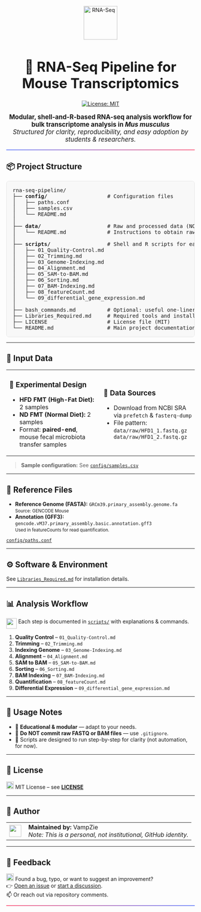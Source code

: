 <p align="center">
  <img src="https://img.icons8.com/fluency/96/dna-helix.png" width="90" alt="RNA-Seq">
</p>

<h1 align="center" style="font-size:2.6em; font-weight:bold;">🧬 RNA-Seq Pipeline for Mouse Transcriptomics</h1>

<p align="center">
  <a href="LICENSE">
    <img src="https://img.shields.io/badge/License-MIT-yellow.svg" alt="License: MIT">
  </a>
</p>
<p align="center" style="font-size:1.2em;">
  <b>Modular, shell-and-R-based RNA-seq analysis workflow for bulk transcriptome analysis in <i>Mus musculus</i></b><br>
  <i>Structured for clarity, reproducibility, and easy adoption by students & researchers.</i>
</p>

<hr style="height:2px; border:none; background:linear-gradient(to right,#6a82fb,#fc5c7d);">

<h2>📦 Project Structure</h2>

<pre style="background-color:#f8f8f8; border-radius:7px; padding:16px; border: 1px solid #e3e3e3;">
rna-seq-pipeline/
├── <b>config/</b>                   # Configuration files
│   ├── paths.conf
│   ├── samples.csv
│   └── README.md
│
├── <b>data/</b>                     # Raw and processed data (NOT uploaded here)
│   └── README.md             # Instructions to obtain raw data
│
├── <b>scripts/</b>                  # Shell and R scripts for each analysis step
│   ├── 01_Quality-Control.md
│   ├── 02_Trimming.md
│   ├── 03_Genome-Indexing.md
│   ├── 04_Alignment.md
│   ├── 05_SAM-to-BAM.md
│   ├── 06_Sorting.md
│   ├── 07_BAM-Indexing.md
│   ├── 08_featureCount.md
│   └── 09_differential_gene_expression.md
│
├── bash_commands.md          # Optional: useful one-liners
├── Libraries_Required.md     # Required tools and installation
├── LICENSE                   # License file (MIT)
└── README.md                 # Main project documentation
</pre>

---

<h2>🧪 Input Data</h2>

<table>
  <tr>
    <td width="50%">
      <h3>🔹 <b>Experimental Design</b></h3>
      <ul>
        <li><b>HFD FMT (High-Fat Diet):</b> 2 samples</li>
        <li><b>ND FMT (Normal Diet):</b> 2 samples</li>
        <li>Format: <b>paired-end</b>, mouse fecal microbiota transfer samples</li>
      </ul>
    </td>
    <td width="50%">
      <h3>🔹 <b>Data Sources</b></h3>
      <ul>
        <li>Download from NCBI SRA via <code>prefetch</code> & <code>fasterq-dump</code></li>
        <li>File pattern:
          <br><code>data/raw/HFD1_1.fastq.gz<br>data/raw/HFD1_2.fastq.gz</code>
        </li>
      </ul>
    </td>
  </tr>
</table>

<blockquote>
  <b>Sample configuration:</b> See
  <a href="https://github.com/VampZie/NGS-Data-Analysis/blob/b3a36de5e152222c6d54e06f289688cdacab4b15/rna-seq-pipeline/config/sample.csv">
    <code>config/samples.csv</code>
  </a>
</blockquote>

---

<h2>🧬 Reference Files</h2>

<ul>
  <li>
    <b>Reference Genome (FASTA):</b> <code>GRCm39.primary_assembly.genome.fa</code>
    <br><small>Source: GENCODE Mouse</small>
  </li>
  <li>
    <b>Annotation (GFF3):</b> <code>gencode.vM37.primary_assembly.basic.annotation.gff3</code>
    <br><small>Used in featureCounts for read quantification.</small>
  </li>
</ul>
<p>
  <a href="https://github.com/VampZie/NGS-Data-Analysis/blob/7c5f0776c35780074f6a0f699f85ba4311f0289b/rna-seq-pipeline/config/paths.conf">
    <code>config/paths.conf</code>
  </a>
</p>

---

<h2>⚙️ Software & Environment</h2>
<p>
  See <a href="https://github.com/VampZie/NGS-Data-Analysis/blob/cb604c83a31ba5f526db246dcb9e25d67d319523/rna-seq-pipeline/Libraries_Required.md"><code>Libraries_Required.md</code></a> for installation details.
</p>

---

<h2>📊 Analysis Workflow</h2>
<p>
  <img src="https://img.icons8.com/color/48/workflow.png" width="28" align="top"/> Each step is documented in <a href="https://github.com/VampZie/NGS-Data-Analysis/tree/a9ab6658ce3ef498704345eb79ba0f903220b381/rna-seq-pipeline/scripts"><code>scripts/</code></a> with explanations & commands.
</p>
<ol>
  <li><b>Quality Control</b> – <code>01_Quality-Control.md</code></li>
  <li><b>Trimming</b> – <code>02_Trimming.md</code></li>
  <li><b>Indexing Genome</b> – <code>03_Genome-Indexing.md</code></li>
  <li><b>Alignment</b> – <code>04_Alignment.md</code></li>
  <li><b>SAM to BAM</b> – <code>05_SAM-to-BAM.md</code></li>
  <li><b>Sorting</b> – <code>06_Sorting.md</code></li>
  <li><b>BAM Indexing</b> – <code>07_BAM-Indexing.md</code></li>
  <li><b>Quantification</b> – <code>08_featureCount.md</code></li>
  <li><b>Differential Expression</b> – <code>09_differential_gene_expression.md</code></li>
</ol>

---

<h2>📌 Usage Notes</h2>
<ul>
  <li>🧷 <b>Educational & modular</b> — adapt to your needs.</li>
  <li>🧼 <b>Do NOT commit raw FASTQ or BAM files</b> — use <code>.gitignore</code>.</li>
  <li>📜 Scripts are designed to run step-by-step for clarity (not automation, for now).</li>
</ul>

---

<h2>📄 License</h2>
<p>
  <img src="https://img.icons8.com/color/32/license.png" width="20"/> MIT License – see
  <a href="https://github.com/VampZie/NGS-Data-Analysis/blob/f9385362892099133b6d5d70bb84157fb688183b/LICENSE"><b>LICENSE</b></a>
</p>

---

<h2>🧑 Author</h2>
<table>
  <tr>
    <td width="35">
      <img src="https://img.icons8.com/color/48/cat-profile.png" width="32"/>
    </td>
    <td>
      <b>Maintained by:</b> VampZie<br>
      <i>Note: This is a personal, not institutional, GitHub identity.</i>
    </td>
  </tr>
</table>

---

<h2>💬 Feedback</h2>
<p>
  <img src="https://img.icons8.com/fluency/32/feedback.png" width="20"/> Found a bug, typo, or want to suggest an improvement?<br>
  👉 <a href="https://github.com/VampZie/NGS-Data-Analysis/issues">Open an issue</a>
  or <a href="https://github.com/VampZie/NGS-Data-Analysis/discussions">start a discussion</a>.<br>
  📫 Or reach out via repository comments.
</p>

<hr style="height:2px; border:none; background:linear-gradient(to right,#fc5c7d,#6a82fb);">
